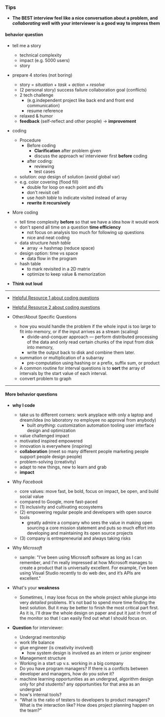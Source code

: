 ### Tips

- **The BEST interview feel like a nice conversation about a problem, and ***collaborating*** well with your interviewer is a good way to impress them**

#### behavior question 
- tell me a story
    - technical complexity
    - impact (e.g. 5000 users)
    - story
- prepare 4 stories (not boring)
    - story = *situation* + *task* + *action* + *resolve*
    - (2 personal story) success failure collaboration goal (conflicts)
    - 2 tech challenge
        - (e.g.independent project like back end and front end communication)
        - resume reference
    - relaxed & humor
    - **feedback** (self-reflect and other people) -> **improvement**

- coding
    - Procedure
        - Before coding
            - **Clarification** after problem given
            - discuss the approach w/ interviewer first **before** coding
        - after coding: 
            - reviewing
            - test cases   
    - solution: *oop* design of solution (avoid global var)
    - e.g. color covering (flood fill) 
        - double for loop on each point and dfs
        - don't revisit cell
        - use *hash table* to indicate visited instead of array
        - **rewrite it recursively**

- More coding
    - tell time complexity **before** so that we have a idea how it would work
    - don't spend all time on a question **time efficiency**
       - not focus on analysis too much for following up questions
       - nice and neat coding
    - data structure *hash table*
        - array -> hashmap (reduce space) 
    - design option: time vs space
        - data flow in the program
    - hash table
        - to mark revisited in a 2D matrix
        - optimize to keep value & memorization

- **Think out loud**

---

- [Helpful Resource 1 about coding questions](https://www.freecodecamp.org/news/coding-interviews-for-dummies-5e048933b82b/)
- [Helpful Resource 2 about coding questions](https://hackernoon.com/14-patterns-to-ace-any-coding-interview-question-c5bb3357f6ed)

- Other/About Specific Questions
    - how you would handle the problem if the whole input is too large to fit into memory, or if the input arrives as a stream (scaling)
        - divide-and-conquer approach — perform distributed processing of the data and only read certain chunks of the input from disk into memory, 
        - write the output back to disk and combine them later.
    - summation or multiplication of a subarray 
        - pre-computation using hashing or a prefix, suffix sum, or product
    - A common routine for interval questions is to **sort** the array of intervals by the start value of each interval.
    - convert problem to graph

---

#### More behavior questions

- **why I code**
    - take us to different corners: work anyplace with only a laptop and dream/idea (no laboratory no employee no approval from anybody)
        - built *anything*: customization automation tooling user interface design and optimization
    -  value challenged impact
    -  motivated inspired empowered
    -  innovation is everywhere (inspiring)
    -  **collaboration** (meet so many different people marketing people support people design people)
    -  problem-solving (creativity)
    -  adapt to new things, new to learn and grab
    -  **impact** 

- Why *Facebook*
    - core values: move fast, be bold, focus on impact, be open, and build social value
    - compared to Google, more fast-paced
    - (1) inclusivity and cultivating ecosystems
    - (2) empowering regular people and developers with open source tools
        - greatly admire a company who sees the value in making open sourcing a core mission statement and puts so much effort into developing and maintaining its open source projects
    - (3) company is entrepreneurial and always taking risks

- Why *Microsoft*
    - sample: "I’ve been using Microsoft software as long as I can remember, and I'm really impressed at how Microsoft manages to create a product that is universally excellent. For example, I’ve been using Visual Studio recently to do web dev, and it’s APIs are excellent."

- What's your **weakness**
    - Sometimes, I may lose focus on the whole project while plunge into very *detailed* problems. It's not bad to spend more time finding the best solution. But it may be better to finish the most critical part first. As it is, I'll draw the whole design on paper and put it just in front of the monitor so that I can easily find out what I should focus on.

- **Question** for interviewer:
    + Undergrad mentorship
    + work life balance
    + glue engineer (is creativity involved)
        - how system design is involved as an intern or junior engineer
    + Management structure
    + Working in a start up v.s. working in a big company
    + Do you have program managers? If there is a conflicts between developer and managers, how do you solve it?
    + machine learning opportunities as an undergrad, algorithm design only for phd students? any opportunities for that area as an undergrad
    + how's internal tools?
    + “What is the ratio of testers to developers to product managers? What is the interaction like? How does project planning happen on the team?”

